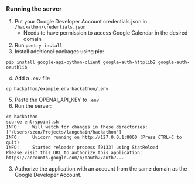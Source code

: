 ### Running the server

1. Put your Google Developer Account credentials.json in `/hackathon/credentials.json`
   - Needs to have permission to access Google Calendar in the desired domain
2. Run `poetry install`
3. ~~Install additional packages using pip:~~
```shell
pip install google-api-python-client google-auth-httplib2 google-auth-oauthlib
```
4. Add a `.env` file
```shell
cp hackathon/example.env hackathon/.env
```
5. Paste the OPENAI_API_KEY to `.env`
6. Run the server:
```shell
cd hackathon
source entrypoint.sh                        
INFO:     Will watch for changes in these directories: ['/Users/szon/Projects/langchain/hackathon']
INFO:     Uvicorn running on http://127.0.0.1:8000 (Press CTRL+C to quit)
INFO:     Started reloader process [9133] using StatReload
Please visit this URL to authorize this application: https://accounts.google.com/o/oauth2/auth?...
```
3. Authorize the application with an account from the same domain as the Google Developer Account.